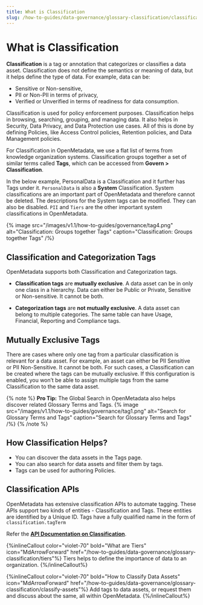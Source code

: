 ```yaml
---
title: What is Classification
slug: /how-to-guides/data-governance/glossary-classification/classification
---
```


# What is Classification

**Classification** is a tag or annotation that categorizes or classifies a data asset. Classification does not define the semantics or meaning of data, but it helps define the type of data. For example, data can be:
- Sensitive or Non-sensitive, 
- PII or Non-PII in terms of privacy, 
- Verified or Unverified in terms of readiness for data consumption.

Classification is used for policy enforcement purposes. Classification helps in browsing, searching, grouping, and managing data. It also helps in Security, Data Privacy, and Data Protection use cases. All of this is done by defining Policies, like Access Control policies, Retention policies, and Data Management policies.

For Classification in OpenMetadata, we use a flat list of terms from knowledge organization systems. Classification groups together a set of similar terms called **Tags**, which can be accessed from **Govern > Classification**. 

In the below example, PersonalData is a Classification and it further has Tags under it. `PersonalData` is also a **System** Classification. System classifications are an important part of OpenMetadata and therefore cannot be deleted. The descriptions for the System tags can be modified. They can also be disabled. `PII` and `Tiers` are the other important system classifications in OpenMetadata.

{% image
src="/images/v1.1/how-to-guides/governance/tag4.png"
alt="Classification: Groups together Tags"
caption="Classification: Groups together Tags"
/%}

## Classification and Categorization Tags

OpenMetadata supports both Classification and Categorization tags.
- **Classification tags** are **mutually exclusive**. A data asset can be in only one class in a hierarchy. Data can either be Public or Private, Sensitive or Non-sensitive. It cannot be both.

- **Categorization tags** are **not mutually exclusive**. A data asset can belong to multiple categories. The same table can have Usage, Financial, Reporting and Compliance tags.

## Mutually Exclusive Tags

There are cases where only one tag from a particular classification is relevant for a data asset. For example, an asset can either be PII Sensitive or PII Non-Sensitive. It cannot be both. For such cases, a Classification can be created where the tags can be mutually exclusive. If this configuration is enabled, you won’t be able to assign multiple tags from the same Classification to the same data asset.

{% note %}
**Pro Tip:** The Global Search in OpenMetadata also helps discover related Glossary Terms and Tags.
{% image
src="/images/v1.1/how-to-guides/governance/tag1.png"
alt="Search for Glossary Terms and Tags"
caption="Search for Glossary Terms and Tags"
/%}
{% /note %}

## How Classification Helps?

- You can discover the data assets in the Tags page.
- You can also search for data assets and filter them by tags.
- Tags can be used for authoring Policies.

## Classification APIs

OpenMetadata has extensive classification APIs to automate tagging. These APIs support two kinds of entities - Classification and Tags. These entities are identified by a Unique ID. Tags have a fully qualified name in the form of `classification.tagTerm`

Refer the **[API Documentation on Classification](https://sandbox.open-metadata.org/docs#tag/Classifications)**.

{%inlineCallout
  color="violet-70"
  bold="What are Tiers"
  icon="MdArrowForward"
  href="/how-to-guides/data-governance/glossary-classification/tiers"%}
  Tiers helps to define the importance of data to an organization.
{%/inlineCallout%}

{%inlineCallout
  color="violet-70"
  bold="How to Classify Data Assets"
  icon="MdArrowForward"
  href="/how-to-guides/data-governance/glossary-classification/classify-assets"%}
  Add tags to data assets, or request them and discuss about the same, all within OpenMetadata.
{%/inlineCallout%}